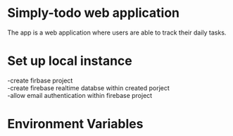 # Simply-todo web application
The app is a web application where users are able to track their daily tasks. 

# Set up local instance
  -create firbase project <br/>
  -create firebase realtime databse within created porject <br/>
  -allow email authentication within firebase project <br/>
  
# Environment Variables
